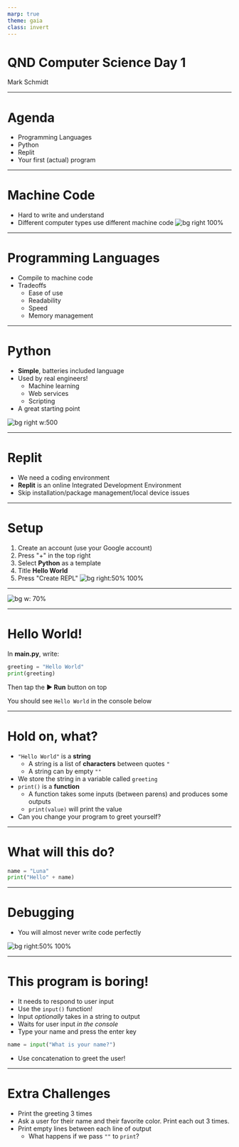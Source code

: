 ```yaml
---
marp: true
theme: gaia
class: invert
---
```


# QND Computer Science Day 1 
Mark Schmidt

---

# Agenda

- Programming Languages
- Python
- Replit
- Your first (actual) program

---

# Machine Code 

- Hard to write and understand
- Different computer types use different machine code
![bg right 100%](../assets/assembly.png)

---

# Programming Languages

- Compile to machine code
- Tradeoffs
    - Ease of use
    - Readability
    - Speed
    - Memory management

---

# Python

- **Simple**, batteries included language
- Used by real engineers!
  - Machine learning
  - Web services
  - Scripting
- A great starting point

![bg right w:500](../assets/python.webp)

--- 

# Replit

- We need a coding environment
- **Replit** is an online Integrated Development Environment
- Skip installation/package management/local device issues 

---

# Setup

1. Create an account (use your Google account)
2.  Press "+" in the top right
3.  Select **Python** as a template
4.  Title **Hello World**
5.  Press "Create REPL"
![bg right:50% 100%](../assets/repl-setup.png)

---

![bg w: 70%](../assets/repl-screen.png)

---

# Hello World!

In **main.py**, write:

```python
greeting = "Hello World"
print(greeting)
```

Then tap the **▶️ Run** button on top

You should see `Hello World` in the console below

---

# Hold on, what?

- `"Hello World"` is a **string**
  - A string is a list of **characters** between quotes `"`
  - A string can by empty `""`
- We store the string in a variable called `greeting`
- `print()` is a **function**
  - A function takes some inputs (between parens) and produces some outputs
  - `print(value)` will print the value  
- Can you change your program to greet yourself? 

---
# What will this do?

```python
name = "Luna"
print("Hello" + name)
```

<!-- -->
<!-- Gotcha: will print out "HelloLuna"
We need to add a space -->
<!-- + is the concatenation operator -->

---

# Debugging

- You will almost never write code perfectly

![bg right:50% 100%](../assets/debugging-meme.jpeg)

---
# This program is boring!

- It needs to respond to user input
- Use the `input()` function!
- Input *optionally* takes in a string to output
- Waits for user input *in the console*
- Type your name and press the enter key

```python
name = input("What is your name?")
```
- Use concatenation to greet the user!

---

# Extra Challenges

- Print the greeting 3 times
- Ask a user for their name and their favorite color. Print each out 3 times.
- Print empty lines between each line of output
  - What happens if we pass `""` to `print`?